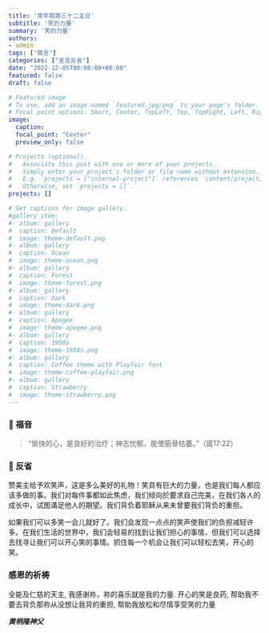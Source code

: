 ```yaml
---
title: '常年期第三十二主日'
subtitle: '笑的力量'
summary: '笑的力量'
authors:
- admin
tags: ["箴言"]
categories: ["圣言反省"]
date: "2022-12-05T00:00:00+08:00"
featured: false
draft: false

# Featured image
# To use, add an image named `featured.jpg/png` to your page's folder.
# Focal point options: Smart, Center, TopLeft, Top, TopRight, Left, Right, BottomLeft, Bottom, BottomRight
image:
  caption:
  focal_point: "Center"
  preview_only: false

# Projects (optional).
#   Associate this post with one or more of your projects.
#   Simply enter your project's folder or file name without extension.
#   E.g. `projects = ["internal-project"]` references `content/project/deep-learning/index.md`.
#   Otherwise, set `projects = []`.
projects: []

# Set captions for image gallery.
#gallery_item:
#- album: gallery
#  caption: Default
#  image: theme-default.png
#- album: gallery
#  caption: Ocean
#  image: theme-ocean.png
#- album: gallery
#  caption: Forest
#  image: theme-forest.png
#- album: gallery
#  caption: Dark
#  image: theme-dark.png
#- album: gallery
#  caption: Apogee
#  image: theme-apogee.png
#- album: gallery
#  caption: 1950s
#  image: theme-1950s.png
#- album: gallery
#  caption: Coffee theme with Playfair font
#  image: theme-coffee-playfair.png
#- album: gallery
#  caption: Strawberry
#  image: theme-strawberry.png
---
```


### :love_letter: 福音
> “愉快的心，是良好的治疗；神志忧郁，能使筋骨枯萎。”（箴17:22）

### :speech_balloon: 反省
赞美主给予欢笑声，这是多么美好的礼物！笑具有巨大的力量，也是我们每人都应该多做的事。我们对每件事都如此焦虑，我们倾向於要求自己完美，在我们各人的成长中，试图滿足他人的期望。我们背负着耶稣从来未曾要我们背负的重担。

如果我们可以多笑一会儿就好了。我们会发现一点点的笑声使我们的负担减轻许多。在我们生活的世界中，我们会轻易的找到让我们担心的事情，但我们可以选择去找寻让我们可以开心笑的事情。抓住每一个机会让我们可以轻松去笑，开心的笑。

### 感恩的祈祷
全能及仁慈的天主, 我感谢祢，祢的喜乐就是我的力量. 开心的笑是良药, 帮助我不要去背负那祢从没想让我背的重担, 帮助我放松和尽情享受笑的力量

___黄柄隆神父___